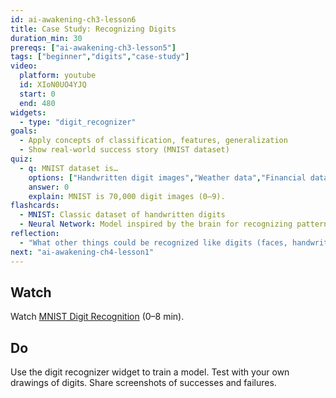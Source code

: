 ```yaml
---
id: ai-awakening-ch3-lesson6
title: Case Study: Recognizing Digits
duration_min: 30
prereqs: ["ai-awakening-ch3-lesson5"]
tags: ["beginner","digits","case-study"]
video:
  platform: youtube
  id: XIoN0UO4YJQ
  start: 0
  end: 480
widgets:
  - type: "digit_recognizer"
goals:
  - Apply concepts of classification, features, generalization
  - Show real-world success story (MNIST dataset)
quiz:
  - q: MNIST dataset is…
    options: ["Handwritten digit images","Weather data","Financial data","Random numbers"]
    answer: 0
    explain: MNIST is 70,000 digit images (0–9).
flashcards:
  - MNIST: Classic dataset of handwritten digits
  - Neural Network: Model inspired by the brain for recognizing patterns
reflection:
  - "What other things could be recognized like digits (faces, handwriting, medical scans)?"
next: "ai-awakening-ch4-lesson1"
---
```


## Watch
Watch [MNIST Digit Recognition](https://www.youtube.com/watch?v=XIoN0UO4YJQ) (0–8 min).

## Do
Use the digit recognizer widget to train a model. Test with your own drawings of digits. Share screenshots of successes and failures.

